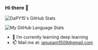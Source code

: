 ### Hi there 👋
![DaPY15's GitHub Stats](https://github-readme-stats.vercel.app/api?username=Anupam-USP&show_icons=true)

![My GitHub Language Stats](https://github-readme-stats.vercel.app/api/top-langs/?username=Anupam-USP&langs_count=5&theme=tokyonight)

- 🌱 I’m currently learning deep learning
- 📫 Mail me at: ianupam1509@gmail.com
<!--
**Anupam-USP/Anupam-USP** is a ✨ _special_ ✨ repository because its `README.md` (this file) appears on your GitHub profile.

Here are some ideas to get you started:

- 🔭 I’m currently working on ...
- 🌱 I’m currently learning ...
- 👯 I’m looking to collaborate on ...
- 🤔 I’m looking for help with ...
- 💬 Ask me about ...
- 📫 How to reach me: ...
- 😄 Pronouns: ...
- ⚡ Fun fact: ...
-->
